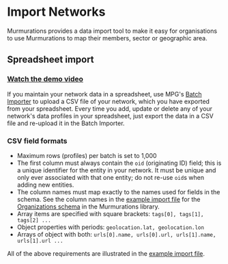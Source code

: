 # Import Networks

Murmurations provides a data import tool to make it easy for organisations to use Murmurations to map their members, sector or geographic area.

## Spreadsheet import

### [Watch the demo video](https://player.vimeo.com/video/807714220)

If you maintain your network data in a spreadsheet, use MPG's [Batch Importer](https://test-tools.murmurations.network/batch-importer) to upload a CSV file of your network, which you have exported from your spreadsheet. Every time you add, update or delete any of your network's data profiles in your spreadsheet, just export the data in a CSV file and re-upload it in the Batch Importer.

### CSV field formats

- Maximum rows (profiles) per batch is set to 1,000
- The first column must always contain the `oid` (originating ID) field; this is a unique identifier for the entity in your network. It must be unique and only ever associated with that one entity; do not re-use `oid`s when adding new entities.
- The column names must map exactly to the names used for fields in the schema. See the column names in the [example import file](https://github.com/MurmurationsNetwork/MurmurationsServices/blob/main/tests/organizations_schema-v1.0.0-example-import.csv) for the [Organizations schema](https://github.com/MurmurationsNetwork/MurmurationsLibrary/blob/test/schemas/organizations_schema-v1.0.0.json) in the Murmurations library.
- Array items are specified with square brackets: `tags[0], tags[1], tags[2] ...`
- Object properties with periods: `geolocation.lat, geolocation.lon`
- Arrays of object with both: `urls[0].name, urls[0].url, urls[1].name, urls[1].url ...`

All of the above requirements are illustrated in the [example import file](https://github.com/MurmurationsNetwork/MurmurationsServices/blob/main/tests/organizations_schema-v1.0.0-example-import.csv).
